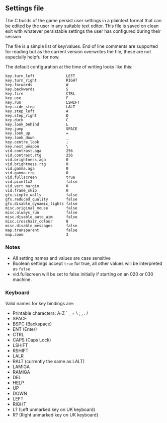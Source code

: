 ## Settings file

The C builds of the game persist user settings in a plaintext format that can be edited by the user in any suitable text editor. This file is saved on clean exit with whatever persistable settings the user has configured during their session.

The file is a simple list of key/values. End of line comments are supported for reading but as the current version overwrites the file, these are not especially helpful for now.

The default configuration at the time of writing looks like this:

```
key.turn_left              LEFT
key.turn_right             RIGHT
key.forwards               W
key.backwards              S
key.fire                   CTRL
key.use                    F
key.run                    LSHIFT
key.side_step              LALT
key.step_left              A
key.step_right             D
key.duck                   C
key.look_behind            L
key.jump                   SPACE
key.look_up                =
key.look_down              _
key.centre_look            ;
key.next_weapon            \
vid.contrast.aga           256
vid.contrast.rtg           256
vid.brightness.aga         0
vid.brightness.rtg         0
vid.gamma.aga              0
vid.gamma.rtg              0
vid.fullscreen             true
vid.pixel1x2               false
vid.vert_margin            0
vid.frame_skip             0
gfx.simple_walls           false
gfx.reduced_quality        false
gfx.disable_dynamic_lights false
misc.original_mouse        false
misc.always_run            false
misc.disable_auto_aim      false
misc.crosshair_colour      0
misc.disable_messages      false
map.transparent            false
map.zoom                   3
```

### Notes

- All setting names and values are case sensitive
- Boolean settings accept `true` for true, all other values will be interpreted as `false` 
- vid.fullscreen will be set to false initially if starting on an 020 or 030 machine.


### Keyboard

Valid names for key bindings are:

- Printable characters: A-Z ` _ = \ ; , . /
- SPACE
- BSPC (Backspace)
- ENT  (Enter)
- CTRL
- CAPS (Caps Lock)
- LSHIFT
- RSHIFT
- LALR
- RALT (currently the same as LALT)
- LAMIGA
- RAMIGA
- DEL
- HELP
- UP
- DOWN
- LEFT
- RIGHT
- L? (Left unmarked key on UK keyboard)
- R? (Right unmarked key on UK keyboard)

